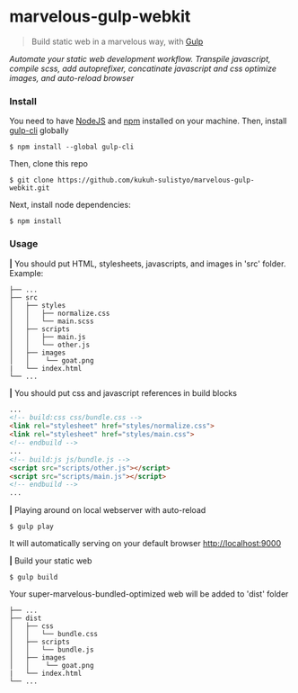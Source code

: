 # marvelous-gulp-webkit

> Build static web in a marvelous way, with [Gulp](https://gulpjs.com/)

*Automate your static web development workflow. Transpile javascript, compile scss, add autoprefixer, concatinate javascript and css optimize images, and auto-reload browser*
### Install
You need to have [NodeJS](https://nodejs.org/en/) and [npm](https://www.npmjs.com/) installed on your machine. 
Then, install [gulp-cli](https://www.npmjs.com/package/gulp-cli) globally
```
$ npm install --global gulp-cli
```
Then, clone this repo
```
$ git clone https://github.com/kukuh-sulistyo/marvelous-gulp-webkit.git
```
Next, install node dependencies:
```
$ npm install
```

### Usage
**|** You should put HTML, stylesheets, javascripts, and images in 'src' folder. Example:

    ├── ...
    ├── src                   
    │   ├── styles
    │   │   ├── normalize.css
    │   │   └── main.scss     
    │   ├── scripts
    │   │   ├── main.js
    │   │   └── other.js
    │   ├── images   
    │   │    └── goat.png
    |   └── index.html
    └── ...
    
**|** You should put css and javascript references in build blocks
```html
...  
<!-- build:css css/bundle.css -->
<link rel="stylesheet" href="styles/normalize.css">
<link rel="stylesheet" href="styles/main.css">
<!-- endbuild -->
...    
<!-- build:js js/bundle.js -->
<script src="scripts/other.js"></script>
<script src="scripts/main.js"></script>
<!-- endbuild -->
...
```

**|** Playing around on local webserver with auto-reload
```
$ gulp play
```
It will automatically serving on your default browser [http://localhost:9000](http://localhost:9000)


**|** Build your static web
```
$ gulp build
```
Your super-marvelous-bundled-optimized web will be added to 'dist' folder

    ├── ...
    ├── dist                   
    │   ├── css
    │   │   └── bundle.css     
    │   ├── scripts
    │   │   └── bundle.js
    │   ├── images   
    │   │    └── goat.png
    |   └── index.html
    └── ...
